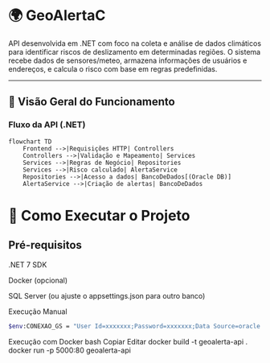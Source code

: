 # 🌍 GeoAlertaC

API desenvolvida em .NET com foco na coleta e análise de dados climáticos para identificar riscos de deslizamento em determinadas regiões. O sistema recebe dados de sensores/meteo, armazena informações de usuários e endereços, e calcula o risco com base em regras predefinidas.

---

## 🧭 Visão Geral do Funcionamento

### Fluxo da API (.NET)
```mermaid
flowchart TD
    Frontend -->|Requisições HTTP| Controllers
    Controllers -->|Validação e Mapeamento| Services
    Services -->|Regras de Negócio| Repositories
    Services -->|Risco calculado| AlertaService
    Repositories -->|Acesso a dados| BancoDeDados[(Oracle DB)]
    AlertaService -->|Criação de alertas| BancoDeDados
```


# 🚀 Como Executar o Projeto

## Pré-requisitos
.NET 7 SDK

Docker (opcional)

SQL Server (ou ajuste o appsettings.json para outro banco)

Execução Manual
```bash
$env:CONEXAO_GS = "User Id=xxxxxxx;Password=xxxxxxx;Data Source=oracle.fiap.com.b:1521/ORCL";
```
Execução com Docker
bash
Copiar
Editar
docker build -t geoalerta-api .
docker run -p 5000:80 geoalerta-api
